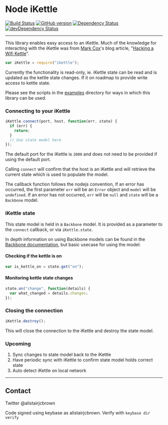# Node iKettle

[![Build
Status](https://travis-ci.org/alistairjcbrown/node_ikettle.svg?branch=master)](https://travis-ci.org/alistairjcbrown/node_ikettle)
[![GitHub version](https://badge.fury.io/gh/alistairjcbrown%2Fnode_ikettle.svg)](http://badge.fury.io/gh/alistairjcbrown%2Fnode_ikettle)
[![Dependency Status](https://david-dm.org/alistairjcbrown/node_ikettle.svg?theme=shields.io)](https://david-dm.org/alistairjcbrown/node_ikettle)
[![devDependency Status](https://david-dm.org/alistairjcbrown/node_ikettle/dev-status.svg?theme=shields.io)](https://david-dm.org/alistairjcbrown/node_ikettle#info=devDependencies)

---

This library enables easy access to an iKettle. Much of the knowledge for interacting with the iKettle was from [Mark Cox](https://github.com/iamamoose)'s blog article, "[Hacking a Wifi Kettle](http://www.awe.com/mark/blog/20140223.html)".

```js
var iKettle = require("ikettle");
```

Currently the functionality is read-only, ie. iKettle state can be read and is updated as the kettle state changes. If it on roadmap to provide write access to kettle state.

Please see the scripts in the [examples](examples) directory for ways in which this library can be used.

### Connecting to your iKettle

```js
iKettle.connect(port, host, function(err, state) {
  if (err) {
    return;
  }
  // Use state model here
});
```

The default port for the iKettle is `2000` and does not need to be provided if using the default port.

Calling `connect` will confirm that the host is an iKettle and will retrieve the current state which is used to populate the model.

The callback function follows the nodejs convention, If an error has occurred, the first parameter `err` will be an `Error` object and `model` will be `undefined`. If an error has not occurred, `err` will be `null` and `state` will be a `Backbone` model.


### iKettle state

This state model is held in a `Backbone` model. It is provided as a parameter to the `connect` callback, or via `iKettle.state`.

In depth information on using Backbone models can be found in the [Backbone documentation](http://backbonejs.org/#Model), but basic usecase for using the model:

#### Checking if the kettle is on

```js
var is_kettle_on = state.get("on");
```

#### Monitoring kettle state changes

```js
state.on("change", function(details) {
  var what_changed = details.changes;
});
```


### Closing the connection

```js
iKettle.destroy();
```

This will close the connection to the iKettle and destroy the state model.

### Upcoming

1. Sync changes to state model back to the iKettle
2. Have periodic sync with iKettle to confirm state model holds correct state
3. Auto detect iKettle on local network

---

## Contact

Twitter @alistairjcbrown

Code signed using keybase as alistairjcbrown. Verify with `keybase dir verify`
